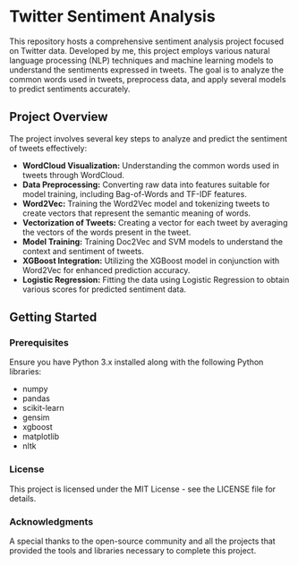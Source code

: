 # Twitter Sentiment Analysis

This repository hosts a comprehensive sentiment analysis project focused on Twitter data. Developed by me, this project employs various natural language processing (NLP) techniques and machine learning models to understand the sentiments expressed in tweets. The goal is to analyze the common words used in tweets, preprocess data, and apply several models to predict sentiments accurately.

## Project Overview

The project involves several key steps to analyze and predict the sentiment of tweets effectively:

- **WordCloud Visualization:** Understanding the common words used in tweets through WordCloud.
- **Data Preprocessing:** Converting raw data into features suitable for model training, including Bag-of-Words and TF-IDF features.
- **Word2Vec:** Training the Word2Vec model and tokenizing tweets to create vectors that represent the semantic meaning of words.
- **Vectorization of Tweets:** Creating a vector for each tweet by averaging the vectors of the words present in the tweet.
- **Model Training:** Training Doc2Vec and SVM models to understand the context and sentiment of tweets.
- **XGBoost Integration:** Utilizing the XGBoost model in conjunction with Word2Vec for enhanced prediction accuracy.
- **Logistic Regression:** Fitting the data using Logistic Regression to obtain various scores for predicted sentiment data.

## Getting Started

### Prerequisites

Ensure you have Python 3.x installed along with the following Python libraries:
- numpy
- pandas
- scikit-learn
- gensim
- xgboost
- matplotlib
- nltk

### License
This project is licensed under the MIT License - see the LICENSE file for details.

### Acknowledgments
A special thanks to the open-source community and all the projects that provided the tools and libraries necessary to complete this project.
